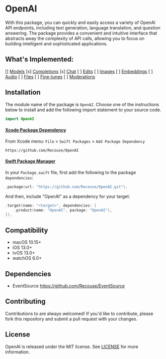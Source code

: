 # OpenAI

With this package, you can quickly and easily access a variety of OpenAI API endpoints, including text generation, language translation, and question answering. The package provides a convenient and intuitive interface that abstracts away the complexity of API calls, allowing you to focus on building intelligent and sophisticated applications.

## What's Implemented:
[] [Models](https://platform.openai.com/docs/api-reference/models)
[x] [Completions](https://platform.openai.com/docs/api-reference/completions)
[x] [Chat](https://platform.openai.com/docs/api-reference/chat)
[ ] [Edits](https://platform.openai.com/docs/api-reference/edits)
[ ] [Images](https://platform.openai.com/docs/api-reference/images)
[ ] [Embeddings](https://platform.openai.com/docs/api-reference/embeddings)
[ ] [Audio](https://platform.openai.com/docs/api-reference/audio)
[ ] [Files](https://platform.openai.com/docs/api-reference/files)
[ ] [Fine-tunes](https://platform.openai.com/docs/api-reference/fine-tunes)
[ ] [Moderations](https://platform.openai.com/docs/api-reference/moderations)

## Installation

The module name of the package is `OpenAI`. Choose one of the instructions below to install and add 
the following import statement to your source code.

```swift
import OpenAI
```

#### [Xcode Package Dependency](https://developer.apple.com/documentation/xcode/adding_package_dependencies_to_your_app)

From Xcode menu: `File` > `Swift Packages` > `Add Package Dependency`

```text
https://github.com/Recouse/OpenAI
```

#### [Swift Package Manager](https://www.swift.org/package-manager)

In your `Package.swift` file, first add the following to the package `dependencies`:

```swift
.package(url: "https://github.com/Recouse/OpenAI.git"),
```

And then, include "OpenAI" as a dependency for your target:

```swift
.target(name: "<target>", dependencies: [
    .product(name: "OpenAI", package: "OpenAI"),
]),
```

## Compatibility

* macOS 10.15+
* iOS 13.0+
* tvOS 13.0+
* watchOS 6.0+

## Dependencies

* EventSource https://github.com/Recouse/EventSource

## Contributing

Contributions to are always welcomed! If you'd like to contribute, please fork this repository and 
submit a pull request with your changes.

## License

OpenAI is released under the MIT license. See [LICENSE](LICENSE) for more information.